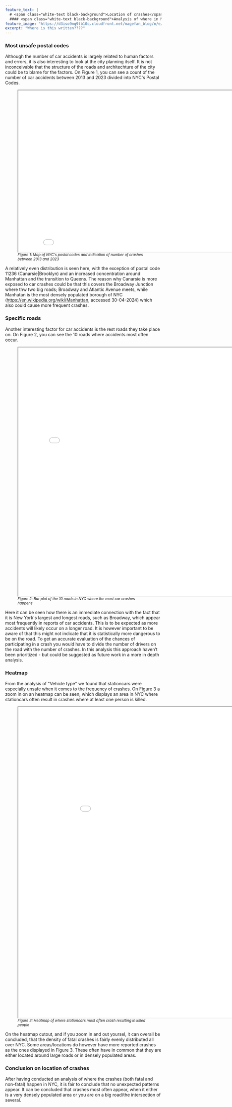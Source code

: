 ```yaml
---
feature_text: |
  # <span class="white-text black-background">Location of crashes</span>
  #### <span class="white-text black-background">Analysis of where in NYC most crashes happens</span>
feature_image: "https://d3iso9mq9tb10q.cloudfront.net/magefan_blog/n/e/new-york-nightlife-things-to-do-at-night-big-bus-tours-jan-2017.jpg"
excerpt: "Where is this written????"
---
```

<style>
  .white-text {
    color: white;
  }
  .black-background {
    background-color: black;
    padding: 0.2em 0.5em; /* Adjust padding as needed */
    border-radius: 4px; /* Optional: Add rounded corners */
  }
</style>

### Most unsafe postal codes 
Although the number of car accidents is largely related to human factors and errors, it is also interesting to look at the city planning itself. It is not inconceivable that the structure of the roads and architechture of the city could be to blame for the factors. 
On Figure 1, you can see a count of the number of car accidents between 2013 and 2023 divided into NYC's Postal Codes.
<figure>
  <iframe src="/Final_Project/Figures/crashesmap.html" width="850" height="520"></iframe>
  <figcaption><i style="font-size: smaller;">Figure 1: Map of NYC's postal codes and indication of number of crashes between 2013 and 2023</i></figcaption>
</figure>

 
A relatively even distribution is seen here, with the exception of postal code 11236 (Canarsie|Brooklyn) and an increased concentration around Manhattan and the transition to Queens. 
The reason why Canarsie is more exposed to car crashes could be that this covers the Broadway Junction where thw two big roads; Broadway and Atlantic Avenue meets, while Manhatan is the most densely populated borough of NYC (https://en.wikipedia.org/wiki/Manhattan, accessed 30-04-2024) which also could cause more frequent crashes.


### Specific roads
Another interesting factor for car accidents is the rest roads they take place on. On Figure 2, you can see the 10 roads where accidents most often occur.
<figure>
  <iframe src="/Final_Project/Figures/top 10 streets.png" width="800" height="800"></iframe>
  <figcaption><i style="font-size: smaller;">Figure 2: Bar plot of the 10 roads in NYC where the most car crashes happens</i></figcaption>
</figure>

Here it can be seen how there is an immediate connection with the fact that it is New York's largest and longest roads, such as Broadway, which appear most frequently in reports of car accidents. 
This is to be expected as more accidents will likely occur on a longer road. It is however important to be aware of that this might not indicate that it is statistically more dangerous to be on the road. To get an accurate evaluation of the chances of participating in a crash you would have to divide the number of drivers on the road with the number of crashes. In this analysis this approach haven’t been prioritized - but could be suggested as future work in a more in depth analysis. 



### Heatmap
From the analysis of "Vehicle type" we found that stationcars were especially unsafe when it comes to the frequency of crashes. On Figure 3 a zoom in on an heatmap can be seen, which displays an area in NYC where stationcars often result in crashes where at least one person is killed. 

<figure>
  <iframe src="/Final_Project/Figures/heatmaptest.html" width="1000" height="1000"></iframe>
  <figcaption><i style="font-size: smaller;">Figure 3: Heatmap of where stationcars most often crash resulting in killed people</i></figcaption>
</figure>
On the heatmap cutout, and if you zoom in and out yoursel, it can overall be concluded, that the density of fatal crashes is fairly evenly distributed all over NYC. Some areas/locations do however have more reported crashes as the ones displayed in Figure 3. These often have in common that they are either located around large roads or in densely populated areas. 

### Conclusion on location of crashes 
After having conducted an analysis of where the crashes (both fatal and non-fatal) happen in NYC, it is fair to conclude that no unexpected patterns appear. It can be concluded that crashes most often appear, when it either is a very densely populated area or you are on a big road/the intersection of several.  


